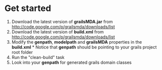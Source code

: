 # Get started #

  1. Download the latest version of **grailsMDA.jar** from http://code.google.com/p/grailsmda/downloads/list
  1. Download the latest version of **build.xml** from http://code.google.com/p/grailsmda/downloads/list
  1. Modify the **genpath**, **modelpath** and **grailsMDA** properties in the **build.xml**
    * Notice that **genpath** should be pointing to your grails project root folder
  1. Run the "clean-build" task
  1. Look into your **genpath** for generated grails domain classes